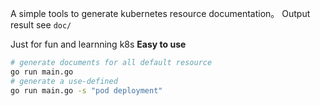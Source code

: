 A simple tools to generate kubernetes resource documentation。 Output result see `doc/`

Just for fun and learnning k8s 
**Easy to use**
```bash
# generate documents for all default resource 
go run main.go 
# generate a use-defined 
go run main.go -s "pod deployment"
```
